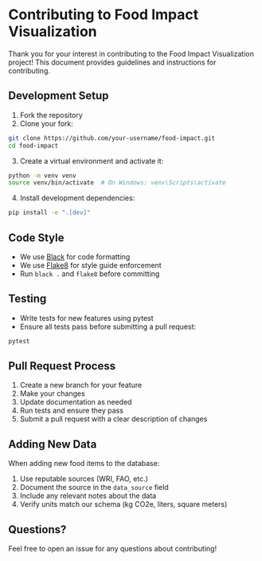 # Contributing to Food Impact Visualization

Thank you for your interest in contributing to the Food Impact Visualization project! This document provides guidelines and instructions for contributing.

## Development Setup

1. Fork the repository
2. Clone your fork:
```bash
git clone https://github.com/your-username/food-impact.git
cd food-impact
```

3. Create a virtual environment and activate it:
```bash
python -m venv venv
source venv/bin/activate  # On Windows: venv\Scripts\activate
```

4. Install development dependencies:
```bash
pip install -e ".[dev]"
```

## Code Style

- We use [Black](https://black.readthedocs.io/) for code formatting
- We use [Flake8](https://flake8.pycqa.org/) for style guide enforcement
- Run `black .` and `flake8` before committing

## Testing

- Write tests for new features using pytest
- Ensure all tests pass before submitting a pull request:
```bash
pytest
```

## Pull Request Process

1. Create a new branch for your feature
2. Make your changes
3. Update documentation as needed
4. Run tests and ensure they pass
5. Submit a pull request with a clear description of changes

## Adding New Data

When adding new food items to the database:
1. Use reputable sources (WRI, FAO, etc.)
2. Document the source in the `data_source` field
3. Include any relevant notes about the data
4. Verify units match our schema (kg CO2e, liters, square meters)

## Questions?

Feel free to open an issue for any questions about contributing! 